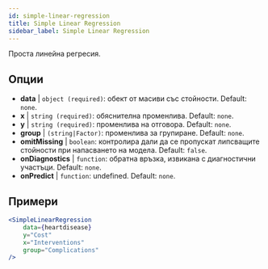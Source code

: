 ```yaml
---
id: simple-linear-regression
title: Simple Linear Regression
sidebar_label: Simple Linear Regression
---
```


Проста линейна регресия.

## Опции

* __data__ | `object (required)`: обект от масиви със стойности. Default: `none`.
* __x__ | `string (required)`: обяснителна променлива. Default: `none`.
* __y__ | `string (required)`: променлива на отговора. Default: `none`.
* __group__ | `(string|Factor)`: променлива за групиране. Default: `none`.
* __omitMissing__ | `boolean`: контролира дали да се пропускат липсващите стойности при напасването на модела. Default: `false`.
* __onDiagnostics__ | `function`: обратна връзка, извикана с диагностични участъци. Default: `none`.
* __onPredict__ | `function`: undefined. Default: `none`.


## Примери

```jsx live
<SimpleLinearRegression 
    data={heartdisease} 
    y="Cost"
    x="Interventions"
    group="Complications"
/>
```

